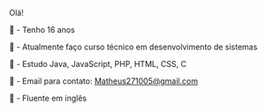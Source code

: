 Olá!

🚩 - Tenho 16 anos

🏫 - Atualmente faço curso técnico em desenvolvimento de sistemas

💫 - Estudo Java, JavaScript, PHP, HTML, CSS, C

🎯 - Email para contato: Matheus271005@gmail.com

🎰 - Fluente em inglês 
